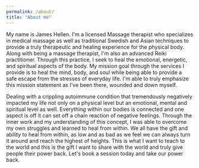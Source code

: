 ```yaml
---
permalink: /about/
title: "About me"
---
```


My name is James Hellen. I'm a licensed Massage therapist who specializes in medical massage as well as traditional Swedish and Asian techniques to provide a truly therapeutic and healing experience for the physical body. Along with being a massage therapist, I'm also an advanced Reiki practitioner. Through this practice, I seek to heal the emotional, energetic, and spiritual aspects of the body. My mission goal through the services I provide is to heal the mind, body, and soul while being able to provide a safe escape from the stresses of everyday life. I'm able to truly emphasize this mission statement as I've been there, wounded and down myself.

Dealing with a crippling autoimmune condition that tremendously negatively impacted my life not only on a physical level but an emotional, mental and spiritual level as well. Everything within our bodies is connected and one aspect is off it can set off a chain reaction of negative feelings. Through the inner work and my understanding of this concept, I was able to overcome my own struggles and learned to heal from within. We all have the gift and ability to heal from within, as low and as bad as we feel we can always turn it around and reach the highest of heights. This is what I want to teach to the world and this is the gift I want to share with the world and truly give people their power back. Let's book a session today and take our power back.
